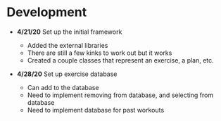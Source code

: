 # Development
- **4/21/20** Set up the initial framework
    - Added the external libraries
    - There are still a few kinks to work out but it works
    - Created a couple classes that represent an exercise, a plan, etc.
    
- **4/28/20** Set up exercise database
    - Can add to the database
    - Need to implement removing from database, and selecting from database
    - Need to implement database for past workouts